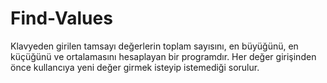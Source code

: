 # Find-Values
Klavyeden girilen tamsayı değerlerin toplam sayısını, en büyüğünü, en küçüğünü ve ortalamasını hesaplayan bir programdır.
Her değer girişinden önce kullancıya yeni değer girmek isteyip istemediği sorulur.
